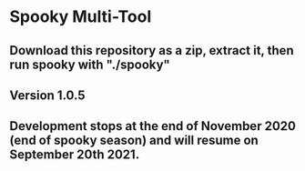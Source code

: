 # Spooky Multi-Tool

## Download this repository as a zip, extract it, then run spooky with "./spooky"

## Version 1.0.5

## Development stops at the end of November 2020 (end of spooky season) and will resume on September 20th 2021.
